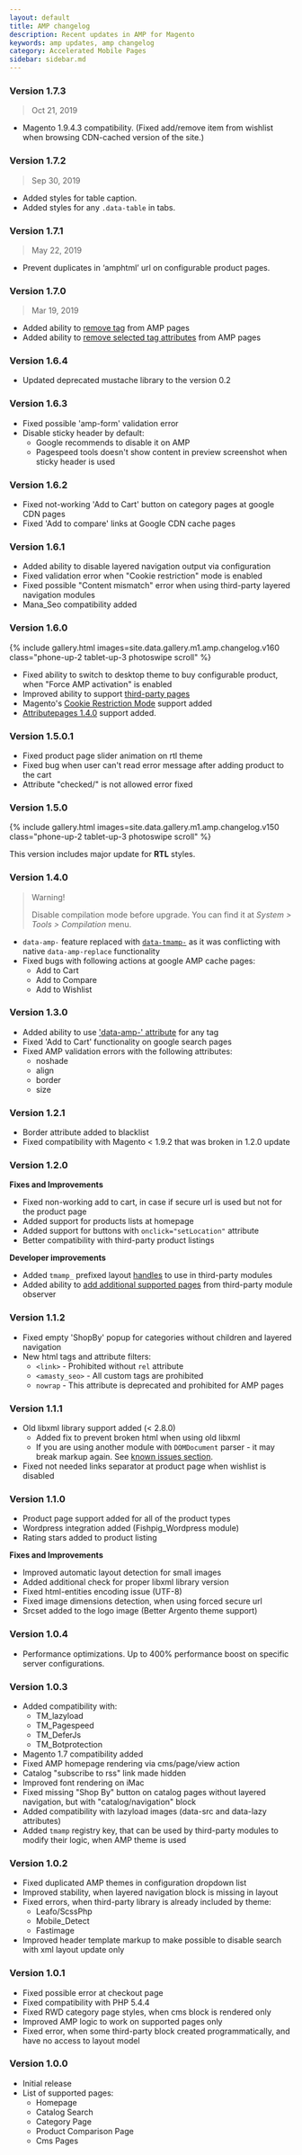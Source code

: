 ```yaml
---
layout: default
title: AMP changelog
description: Recent updates in AMP for Magento
keywords: amp updates, amp changelog
category: Accelerated Mobile Pages
sidebar: sidebar.md
---
```


### Version 1.7.3

> Oct 21, 2019

 -  Magento 1.9.4.3 compatibility. (Fixed add/remove item from wishlist when
    browsing CDN-cached version of the site.)

### Version 1.7.2

> Sep 30, 2019

 -  Added styles for table caption.
 -  Added styles for any `.data-table` in tabs.

### Version 1.7.1

> May 22, 2019

 -  Prevent duplicates in ‘amphtml’ url on configurable product pages.

### Version 1.7.0

> Mar 19, 2019

 -  Added ability to [remove tag](/m1/extensions/amp/use-cases/#remove-tag) from AMP pages
 -  Added ability to [remove selected tag attributes](/m1/extensions/amp/use-cases/#remove-tag-attributes)
    from AMP pages

### Version 1.6.4

 -  Updated deprecated mustache library to the version 0.2

### Version 1.6.3

 -  Fixed possible 'amp-form' validation error
 -  Disable sticky header by default:
     -  Google recommends to disable it on AMP
     -  Pagespeed tools doesn't show content in preview screenshot when sticky
        header is used

### Version 1.6.2

 -  Fixed not-working 'Add to Cart' button on category pages at google CDN pages
 -  Fixed 'Add to compare' links at Google CDN cache pages

### Version 1.6.1

 -  Added ability to disable layered navigation output via configuration
 -  Fixed validation error when "Cookie restriction" mode is enabled
 -  Fixed possible "Content mismatch" error when using third-party layered
    navigation modules
 -  Mana_Seo compatibility added

### Version 1.6.0

{% include gallery.html images=site.data.gallery.m1.amp.changelog.v160 class="phone-up-2 tablet-up-3 photoswipe scroll" %}

 -  Fixed ability to switch to desktop theme to buy configurable product, when
    "Force AMP activation" is enabled
 -  Improved ability to support [third-party pages](/m1/extensions/amp/devdocs/#add-amp-support-for-the-third-party-page)
 -  Magento's [Cookie Restriction Mode](http://docs.magento.com/m1/ce/user_guide/store-operations/cookie-restriction-mode.html)
    support added
 -  [Attributepages 1.4.0](/m1/extensions/attributepages/changelog/#version-140) support added.

### Version 1.5.0.1

 -  Fixed product page slider animation on rtl theme
 -  Fixed bug when user can't read error message after adding product to the cart
 -  Attribute "checked/" is not allowed error fixed

### Version 1.5.0

{% include gallery.html images=site.data.gallery.m1.amp.changelog.v150 class="phone-up-2 tablet-up-3 photoswipe scroll" %}

This version includes major update for **RTL** styles.

### Version 1.4.0

> Warning!
>
> Disable compilation mode before upgrade. You can find it at
> _System > Tools > Compilation_ menu.

 -  `data-amp-` feature replaced with [`data-tmamp-`](/m1/extensions/amp/use-cases/#change-css-class-name)
    as it was conflicting with native `data-amp-replace` functionality
 -  Fixed bugs with following actions at google AMP cache pages:
    - Add to Cart
    - Add to Compare
    - Add to Wishlist

### Version 1.3.0

 -  Added ability to use ['data-amp-' attribute](/m1/extensions/amp/use-cases/#change-css-class-name)
    for any tag
 -  Fixed 'Add to Cart' functionality on google search pages
 -  Fixed AMP validation errors with the following attributes:
    - noshade
    - align
    - border
    - size

### Version 1.2.1

 -  Border attribute added to blacklist
 -  Fixed compatibility with Magento < 1.9.2 that was broken in 1.2.0 update

### Version 1.2.0

**Fixes and Improvements**

 -  Fixed non-working add to cart, in case if secure url is used
    but not for the product page
 -  Added support for products lists at homepage
 -  Added support for buttons with `onclick="setLocation"` attribute
 -  Better compatibility with third-party product listings

**Developer improvements**

 -  Added `tmamp_` prefixed layout
    [handles](/m1/extensions/amp/devdocs/#amp-specific-layout-update)
    to use in third-party modules
 -  Added ability to [add additional supported pages](/m1/extensions/amp/devdocs/#add-amp-support-for-the-third-party-page)
    from third-party module observer

### Version 1.1.2

 -  Fixed empty 'ShopBy' popup for categories without children and layered
    navigation
 -  New html tags and attribute filters:
    - `<link>` - Prohibited without `rel` attribute
    - `<amasty_seo>` - All custom tags are prohibited
    - `nowrap` - This attribute is deprecated and prohibited for AMP pages

### Version 1.1.1

 -  Old libxml library support added (< 2.8.0)
    -  Added fix to prevent broken html when using old libxml
    -  If you are using another module with `DOMDocument` parser - it may break
        markup again. See [known issues section](/m1/extensions/amp/known-issues/#old-libxml-library).
 -  Fixed not needed links separator at product page when wishlist is disabled

### Version 1.1.0

 -  Product page support added for all of the product types
 -  Wordpress integration added (Fishpig_Wordpress module)
 -  Rating stars added to product listing

**Fixes and Improvements**

 -  Improved automatic layout detection for small images
 -  Added additional check for proper libxml library version
 -  Fixed html-entities encoding issue (UTF-8)
 -  Fixed image dimensions detection, when using forced secure url
 -  Srcset added to the logo image (Better Argento theme support)

### Version 1.0.4

 -  Performance optimizations. Up to 400% performance boost on specific server
    configurations.

### Version 1.0.3

 -  Added compatibility with:
     +  TM_lazyload
     +  TM_Pagespeed
     +  TM_DeferJs
     +  TM_Botprotection
 -  Magento 1.7 compatibility added
 -  Fixed AMP homepage rendering via cms/page/view action
 -  Catalog "subscribe to rss" link made hidden
 -  Improved font rendering on iMac
 -  Fixed missing "Shop By" button on catalog pages without layered navigation,
    but with "catalog/navigation" block
 -  Added compatibility with lazyload images (data-src and data-lazy attributes)
 -  Added `tmamp` registry key, that can be used by third-party modules to modify
    their logic, when AMP theme is used

### Version 1.0.2

 -  Fixed duplicated AMP themes in configuration dropdown list
 -  Improved stability, when layered navigation block is missing in layout
 -  Fixed errors, when third-party library is already included by theme:
     +  Leafo/ScssPhp
     +  Mobile_Detect
     +  Fastimage
 -  Improved header template markup to make possible to disable search with xml
    layout update only

### Version 1.0.1

 -  Fixed possible error at checkout page
 -  Fixed compatibility with PHP 5.4.4
 -  Fixed RWD category page styles, when cms block is rendered only
 -  Improved AMP logic to work on supported pages only
 -  Fixed error, when some third-party block created programmatically, and have
    no access to layout model

### Version 1.0.0

 -  Initial release
 -  List of supported pages:
    +  Homepage
    +  Catalog Search
    +  Category Page
    +  Product Comparison Page
    +  Cms Pages
